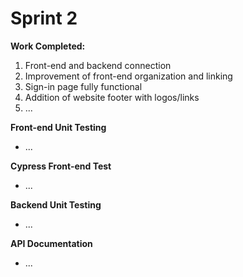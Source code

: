 # Sprint 2

**Work Completed:**
1) Front-end and backend connection 
2) Improvement of front-end organization and linking
3) Sign-in page fully functional
4) Addition of website footer with logos/links
5) ...

**Front-end Unit Testing**
* ...

**Cypress Front-end Test**
* ...

**Backend Unit Testing**
* ...

**API Documentation** 
* ...
